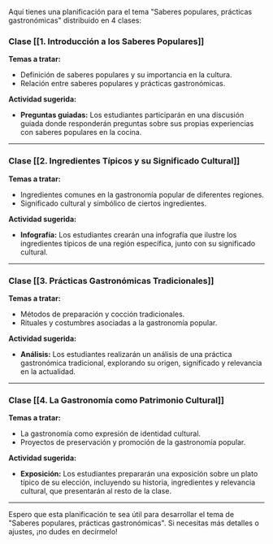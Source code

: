 Aquí tienes una planificación para el tema "Saberes populares, prácticas gastronómicas" distribuido en 4 clases:

### Clase [[1. Introducción a los Saberes Populares]]

**Temas a tratar:**

- Definición de saberes populares y su importancia en la cultura.
- Relación entre saberes populares y prácticas gastronómicas.

**Actividad sugerida:**

- **Preguntas guiadas:** Los estudiantes participarán en una discusión guiada donde responderán preguntas sobre sus propias experiencias con saberes populares en la cocina.

---

### Clase [[2. Ingredientes Típicos y su Significado Cultural]]

**Temas a tratar:**

- Ingredientes comunes en la gastronomía popular de diferentes regiones.
- Significado cultural y simbólico de ciertos ingredientes.

**Actividad sugerida:**

- **Infografía:** Los estudiantes crearán una infografía que ilustre los ingredientes típicos de una región específica, junto con su significado cultural.

---

### Clase [[3. Prácticas Gastronómicas Tradicionales]]

**Temas a tratar:**

- Métodos de preparación y cocción tradicionales.
- Rituales y costumbres asociadas a la gastronomía popular.

**Actividad sugerida:**

- **Análisis:** Los estudiantes realizarán un análisis de una práctica gastronómica tradicional, explorando su origen, significado y relevancia en la actualidad.

---

### Clase [[4. La Gastronomía como Patrimonio Cultural]]

**Temas a tratar:**

- La gastronomía como expresión de identidad cultural.
- Proyectos de preservación y promoción de la gastronomía popular.

**Actividad sugerida:**

- **Exposición:** Los estudiantes prepararán una exposición sobre un plato típico de su elección, incluyendo su historia, ingredientes y relevancia cultural, que presentarán al resto de la clase.

---

Espero que esta planificación te sea útil para desarrollar el tema de "Saberes populares, prácticas gastronómicas". Si necesitas más detalles o ajustes, ¡no dudes en decírmelo!